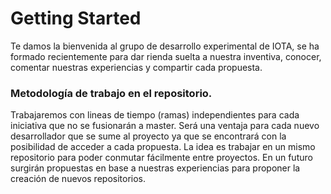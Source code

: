 # Getting Started

Te damos la bienvenida al grupo de desarrollo experimental de IOTA, se ha formado recientemente para dar rienda suelta a nuestra inventiva, conocer, comentar nuestras experiencias y compartir cada propuesta.

### Metodología de trabajo en el repositorio.

Trabajaremos con lineas de tiempo (ramas) independientes para cada iniciativa que no se fusionarán a master.
Será una ventaja para cada nuevo desarrollador que se sume al proyecto ya que se encontrará con la posibilidad
de acceder a cada propuesta. La idea es trabajar en un mismo repositorio para poder conmutar fácilmente entre proyectos.
En un futuro surgirán propuestas en base a nuestras experiencias para proponer la creación de nuevos repositorios.
